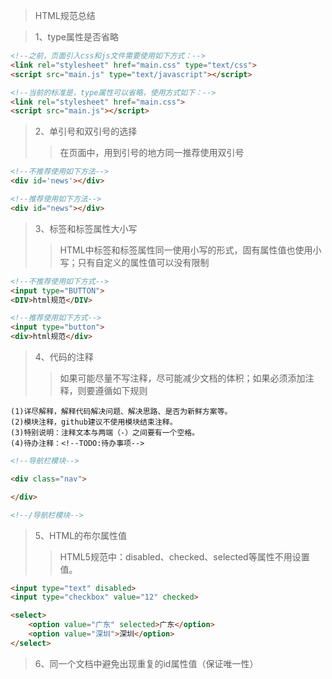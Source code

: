 >HTML规范总结

>1、type属性是否省略
```html
<!--之前，页面引入css和js文件需要使用如下方式：-->
<link rel="stylesheet" href="main.css" type="text/css">
<script src="main.js" type="text/javascript"></script>

<!--当前的标准是，type属性可以省略，使用方式如下：-->
<link rel="stylesheet" href="main.css">
<script src="main.js"></script>
```

>2、单引号和双引号的选择
>>在页面中，用到引号的地方同一推荐使用双引号
```html
<!--不推荐使用如下方法-->
<div id='news'></div>

<!--推荐使用如下方法-->
<div id="news"></div>
```

>3、标签和标签属性大小写
>>HTML中标签和标签属性同一使用小写的形式，固有属性值也使用小写；只有自定义的属性值可以没有限制
```html
<!--不推荐使用如下方式-->
<input type="BUTTON">
<DIV>html规范</DIV>

<!--推荐使用如下方式-->
<input type="button">
<div>html规范</div>
```

>4、代码的注释
>>如果可能尽量不写注释，尽可能减少文档的体积；如果必须添加注释，则要遵循如下规则

    (1)详尽解释，解释代码解决问题、解决思路、是否为新鲜方案等。
    (2)模块注释，github建议不使用模块结束注释。
    (3)特别说明：注释文本与两端（-）之间要有一个空格。
    (4)待办注释：<!--TODO:待办事项-->
```html
<!--导航栏模块-->

<div class="nav">

</div>

<!--/导航栏模块-->
```

>5、HTML的布尔属性值
>>HTML5规范中：disabled、checked、selected等属性不用设置值。
```html
<input type="text" disabled>
<input type="checkbox" value="12" checked>

<select>
    <option value="广东" selected>广东</option>
    <option value="深圳">深圳</option>
</select>
```

>6、同一个文档中避免出现重复的id属性值（保证唯一性）